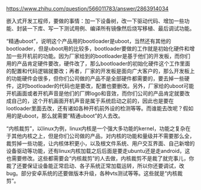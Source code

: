 https://www.zhihu.com/question/566011783/answer/2863914034

嵌入式开发工程师，要做的事情：加一下设备树，改一下驱动代码、增加一些功能、封装一下库、写一下测试用例、编译所有镜像然后烧写移植、最后调试功能。

“精通uboot”，说明这个产品用的bootloader是uboot，当然还有其他的bootloader，但是uboot用的比较多，bootloader要做的工作就是初始化硬件和增加一些开机前的功能。因为厂家给到的bootloader是基于他们的开发板，而你们用的产品肯定硬件要改，硬件改了，那么bootloader的初始化硬件这个工作里面的配置和代码逻辑就要改；再者，厂家的开发板是面向广大客户的，那么开发板上的功能硬件会很多，但你们公司做的产品不是全部硬件都需要的，要去掉一些硬件，这时bootloader的代码也是要改，配置也要删改。另外，厂家给的uboot可能开机画面或者开机声音是他们的厂牌logo和音效，而你们公司的产品肯定就要改成自己的，这个开机画面开机声音是属于系统启动之前的，因此也是要在lootloader里面去改，还有诸如各种开机前外设的检测等等。而谁能去改呢？假如用的是uboot，那么就需要“精通uboot”的人去改。

“内核裁剪”，以linux为例，linux内核是一个强大多功能的kernel，功能之复杂在于其他内核之上，但是你们公司做的产品，对内核的功能和量级并不需要那么全，裁剪掉一些功能，让内核体积更小，以及根文件系统、用户交互界面、自己新增的设备驱动等功能，还有linux内核加载之后后面是要走ubuntu还是走android，这也需要修改。这些都需要会“内核裁剪”的人去做，内核裁剪不是裁了就完事儿，你裁了还要保证设备能正常启动、各子系统正常加载运转，所以你还要调试，改bug。部分安卓系统的还要做版本升级，各种vts测试等等。这些就是“内核裁剪”。
